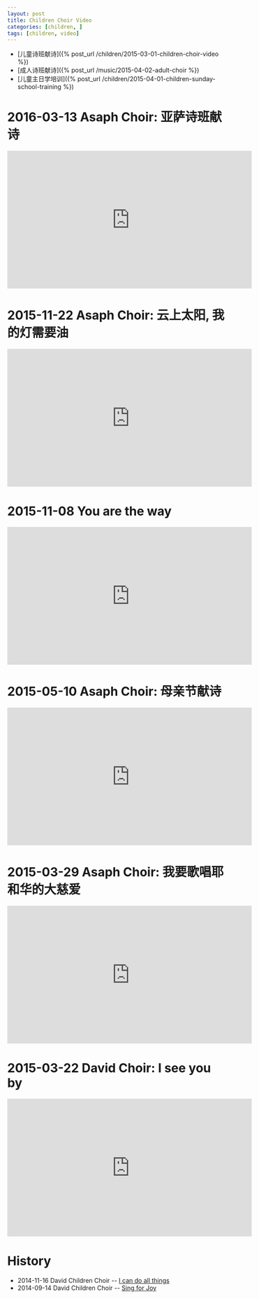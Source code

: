 ```yaml
---
layout: post 
title: Children Choir Video
categories: [children, ]
tags: [children, video]
---
```


 * [儿童诗班献诗]({% post_url /children/2015-03-01-children-choir-video %})
 * [成人诗班献诗]({% post_url /music/2015-04-02-adult-choir %})
 * [儿童主日学培训]({% post_url /children/2015-04-01-children-sunday-school-training %})


2016-03-13 Asaph Choir: 亚萨诗班献诗
===============================================

<iframe width="560" height="315" src="https://www.youtube.com/watch?v=dINocOlZplo" frameborder="0" 
allowfullscreen></iframe>

2015-11-22 Asaph Choir: 云上太阳, 我的灯需要油
===============================================

<iframe width="560" height="315" src="https://www.youtube.com/embed/ZO86FGTqYWc" frameborder="0" 
allowfullscreen></iframe>


2015-11-08 You are the way
===============================================

<iframe width="560" height="315" src="https://www.youtube.com/embed/oEIFiX6Ez-c" frameborder="0" allowfullscreen></iframe>


2015-05-10 Asaph Choir: 母亲节献诗 
===============================================

<iframe width="560" height="315"
src="https://www.youtube.com/embed/hNq5MlxNKzI" frameborder="0"
allowfullscreen></iframe>

2015-03-29 Asaph Choir: 我要歌唱耶和华的大慈爱 
===============================================

<iframe width="560" height="315"
src="https://www.youtube.com/embed/XsksG7TaQs8" frameborder="0"
allowfullscreen></iframe>

2015-03-22 David Choir: I see you by 
=====================================

<iframe width="560" height="315"
src="https://www.youtube.com/embed/SQggL7fCSIE" frameborder="0"
allowfullscreen></iframe>



History
==========

 * 2014-11-16 David Children Choir -- [I can do all things ](https://youtu.be/Gp_NFKb-XOk)
 * 2014-09-14 David Children Choir -- [Sing for Joy](https://youtu.be/cGNmEO59Ou8)
